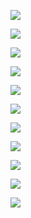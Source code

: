 
![](https://i.imgur.com/vDh1rqM.png)


![](https://i.imgur.com/fc75nUV.png)


![](https://i.imgur.com/pWGX5X1.png)

![](https://i.imgur.com/2no47Kj.png)



![](https://i.imgur.com/QQHQmuT.png)


![](https://i.imgur.com/Q0t1ELj.png)


![](https://i.imgur.com/8S6YNxu.png)


![](https://i.imgur.com/xQ4H1Fj.png)




![](https://i.imgur.com/ppW4gRz.png)




![](https://i.imgur.com/C93zgm7.png)


![](https://i.imgur.com/nCYBLFL.png)


